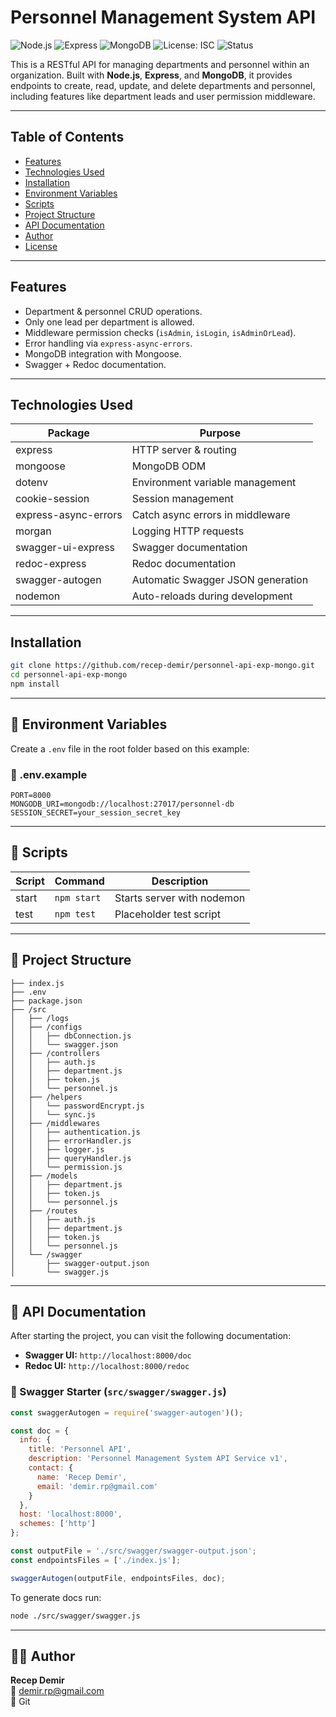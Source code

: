 # Personnel Management System API

![Node.js](https://img.shields.io/badge/Node.js-18.x-green)
![Express](https://img.shields.io/badge/Express.js-4.x-blue)
![MongoDB](https://img.shields.io/badge/MongoDB-Mongoose-green)
![License: ISC](https://img.shields.io/badge/License-ISC-blue.svg)
![Status](https://img.shields.io/badge/status-in%20development-yellow)


This is a RESTful API for managing departments and personnel within an organization. Built with **Node.js**, **Express**, and **MongoDB**, it provides endpoints to create, read, update, and delete departments and personnel, including features like department leads and user permission middleware.

---

## Table of Contents

- [Features](#features)
- [Technologies Used](#technologies-used)
- [Installation](#installation)
- [Environment Variables](#environment-variables)
- [Scripts](#scripts)
- [Project Structure](#project-structure)
- [API Documentation](#api-documentation)
- [Author](#author)
- [License](#license)

---

## Features

- Department & personnel CRUD operations.
- Only one lead per department is allowed.
- Middleware permission checks (`isAdmin`, `isLogin`, `isAdminOrLead`).
- Error handling via `express-async-errors`.
- MongoDB integration with Mongoose.
- Swagger + Redoc documentation.

---

## Technologies Used

| Package               | Purpose                                 |
|----------------------|-----------------------------------------|
| express              | HTTP server & routing                   |
| mongoose             | MongoDB ODM                             |
| dotenv               | Environment variable management         |
| cookie-session       | Session management                      |
| express-async-errors | Catch async errors in middleware        |
| morgan               | Logging HTTP requests                   |
| swagger-ui-express   | Swagger documentation                   |
| redoc-express        | Redoc documentation                     |
| swagger-autogen      | Automatic Swagger JSON generation       |
| nodemon              | Auto-reloads during development         |

---

## Installation

```bash
git clone https://github.com/recep-demir/personnel-api-exp-mongo.git
cd personnel-api-exp-mongo
npm install
```

---

## 🌱 Environment Variables

Create a `.env` file in the root folder based on this example:

### 📄 .env.example

```
PORT=8000
MONGODB_URI=mongodb://localhost:27017/personnel-db
SESSION_SECRET=your_session_secret_key
```

---

## 📜 Scripts

| Script  | Command             | Description                  |
|---------|---------------------|------------------------------|
| start   | `npm start`         | Starts server with nodemon   |
| test    | `npm test`          | Placeholder test script      |

---

## 📂 Project Structure

```
├── index.js
├── .env
├── package.json
├── /src
│   ├── /logs
│   ├── /configs
│   │   ├── dbConnection.js
│   │   └── swagger.json
│   ├── /controllers
│   │   ├── auth.js
│   │   ├── department.js
│   │   ├── token.js
│   │   └── personnel.js
│   ├── /helpers
│   │   └── passwordEncrypt.js
│   │   └── sync.js
│   ├── /middlewares
│   │   ├── authentication.js
│   │   ├── errorHandler.js
│   │   ├── logger.js
│   │   ├── queryHandler.js
│   │   └── permission.js
│   ├── /models
│   │   ├── department.js
│   │   ├── token.js
│   │   └── personnel.js
│   ├── /routes
│   │   ├── auth.js
│   │   ├── department.js
│   │   ├── token.js
│   │   └── personnel.js
│   └── /swagger
│       ├── swagger-output.json
│       └── swagger.js
```

---

## 📘 API Documentation

After starting the project, you can visit the following documentation:

- **Swagger UI:** `http://localhost:8000/doc`
- **Redoc UI:** `http://localhost:8000/redoc`

### 📄 Swagger Starter (`src/swagger/swagger.js`)

```js
const swaggerAutogen = require('swagger-autogen')();

const doc = {
  info: {
    title: 'Personnel API',
    description: 'Personnel Management System API Service v1',
    contact: {
      name: 'Recep Demir',
      email: 'demir.rp@gmail.com'
    }
  },
  host: 'localhost:8000',
  schemes: ['http']
};

const outputFile = './src/swagger/swagger-output.json';
const endpointsFiles = ['./index.js'];

swaggerAutogen(outputFile, endpointsFiles, doc);
```

To generate docs run:
```bash
node ./src/swagger/swagger.js
```

---

## 🧑‍💻 Author

**Recep Demir**  
📧 [demir.rp@gmail.com](mailto:demir.rp@gmail.com)  
🔗 Git
